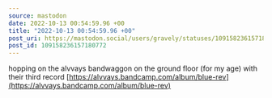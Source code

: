 ```yaml
---
source: mastodon
date: 2022-10-13 00:54:59.96 +00
title: "2022-10-13 00:54:59.96 +00"
post_uri: https://mastodon.social/users/gravely/statuses/109158236157180772
post_id: 109158236157180772
---
```

hopping on the alvvays bandwaggon on the ground floor (for my age) with their third record [https://alvvays.bandcamp.com/album/blue-rev](https://alvvays.bandcamp.com/album/blue-rev)


